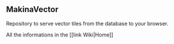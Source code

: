 ## MakinaVector

Repository to serve vector tiles from the database to your browser.

All the informations in the [[link Wiki|Home]]  